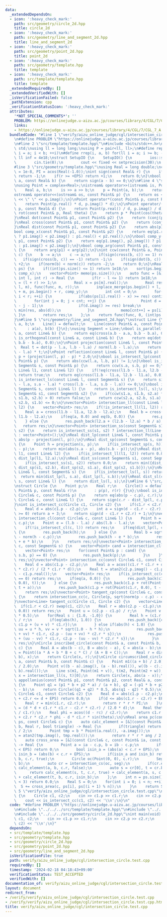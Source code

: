 ```yaml
---
data:
  _extendedDependsOn:
  - icon: ':heavy_check_mark:'
    path: src/geometry/circle_2d.hpp
    title: circle_2d
  - icon: ':heavy_check_mark:'
    path: src/geometry/line_and_segment_2d.hpp
    title: line_and_segment_2d
  - icon: ':heavy_check_mark:'
    path: src/geometry/point_2d.hpp
    title: point_2d
  - icon: ':heavy_check_mark:'
    path: src/geometry/template.hpp
    title: template
  - icon: ':heavy_check_mark:'
    path: src/template/template.hpp
    title: template
  _extendedRequiredBy: []
  _extendedVerifiedWith: []
  _isVerificationFailed: false
  _pathExtension: cpp
  _verificationStatusIcon: ':heavy_check_mark:'
  attributes:
    '*NOT_SPECIAL_COMMENTS*': ''
    PROBLEM: https://onlinejudge.u-aizu.ac.jp/courses/library/4/CGL/7/CGL_7_A
    links:
    - https://onlinejudge.u-aizu.ac.jp/courses/library/4/CGL/7/CGL_7_A
  bundledCode: "#line 1 \"verify/aizu_online_judge/cgl/intersection_circle.test.cpp\"\
    \n#define PROBLEM \"https://onlinejudge.u-aizu.ac.jp/courses/library/4/CGL/7/CGL_7_A\"\
    \n#line 2 \"src/template/template.hpp\"\n#include <bits/stdc++.h>\nusing namespace\
    \ std;\nusing ll = long long;\nusing P = pair<ll, ll>;\n#define rep(i, a, b) for(ll\
    \ i = a; i < b; ++i)\n#define rrep(i, a, b) for(ll i = a; i >= b; --i)\nconstexpr\
    \ ll inf = 4e18;\nstruct SetupIO {\n    SetupIO() {\n        ios::sync_with_stdio(0);\n\
    \        cin.tie(0);\n        cout << fixed << setprecision(30);\n    }\n} setup_io;\n\
    #line 3 \"src/geometry/template.hpp\"\nusing Real = long double;\nconst Real EPS\
    \ = 1e-8, PI = acos(Real(-1.0));\nint sign(const Real& r) {\n    if(r <= -EPS)\
    \ return -1;\n    if(r >= +EPS) return +1;\n    return 0;\n}\nbool eq(const Real&\
    \ a, const Real& b) {\n    return sign(a - b) == 0;\n}\n#line 4 \"src/geometry/point_2d.hpp\"\
    \nusing Point = complex<Real>;\nistream& operator>>(istream& is, Point& p) {\n\
    \    Real a, b;\n    is >> a >> b;\n    p = Point(a, b);\n    return is;\n}\n\
    ostream& operator<<(ostream& os, const Point& p) {\n    return os << p.real()\
    \ << \" \" << p.imag();\n}\nPoint operator*(const Point& p, const Real& d) {\n\
    \    return Point(p.real() * d, p.imag() * d);\n}\nPoint operator/(const Point&\
    \ p, const Real& d) {\n    return Point(p.real() / d, p.imag() / d);\n}\nPoint\
    \ rot(const Point& p, Real theta) {\n    return p * Point(cos(theta), sin(theta));\n\
    }\nReal dot(const Point& p1, const Point& p2) {\n    return (conj(p1) * p2).real();\n\
    }\nReal cross(const Point& p1, const Point& p2) {\n    return (conj(p1) * p2).imag();\n\
    }\nReal dist(const Point& p1, const Point& p2) {\n    return abs(p1 - p2);\n}\n\
    bool comp_x(const Point& p1, const Point& p2) {\n    return eq(p1.real(), p2.real())\
    \ ? p1.imag() < p2.imag() : p1.real() < p2.real();\n}\nbool comp_y(const Point&\
    \ p1, const Point& p2) {\n    return eq(p1.imag(), p2.imag()) ? p1.real() < p2.real()\
    \ : p1.imag() < p2.imag();\n}\nbool comp_arg(const Point& p1, const Point& p2)\
    \ {\n    return arg(p1) < arg(p2);\n}\nint ccw(const Point& a, Point b, Point\
    \ c) {\n    b -= a;\n    c -= a;\n    if(sign(cross(b, c)) == 1) return 1;\n \
    \   if(sign(cross(b, c)) == -1) return -1;\n    if(sign(dot(b, c)) == -1) return\
    \ +2;\n    if(norm(b) < norm(c)) return -2;\n    return 0;\n}\nReal closest_pair(vector<Point>\
    \ ps) {\n    if((int)ps.size() <= 1) return 1e18;\n    sort(ps.begin(), ps.end(),\
    \ comp_x);\n    vector<Point> memo(ps.size());\n    auto func = [&](auto& func,\
    \ int l, int r) -> Real {\n        if(r - l <= 1) return 1e18;\n        int m\
    \ = (l + r) >> 1;\n        Real x = ps[m].real();\n        Real res = min(func(func,\
    \ l, m), func(func, m, r));\n        inplace_merge(ps.begin() + l, ps.begin()\
    \ + m, ps.begin() + r, comp_y);\n        int cnt = 0;\n        for(int i = l;\
    \ i < r; ++i) {\n            if(abs(ps[i].real() - x) >= res) continue;\n    \
    \        for(int j = 0; j < cnt; ++j) {\n                Point d = ps[i] - memo[cnt\
    \ - j - 1];\n                if(d.imag() >= res) break;\n                res =\
    \ min(res, abs(d));\n            }\n            memo[cnt++] = ps[i];\n       \
    \ }\n        return res;\n    };\n    return func(func, 0, (int)ps.size());\n\
    }\n#line 5 \"src/geometry/line_and_segment_2d.hpp\"\nstruct Line {\n    Point\
    \ a, b;\n    Line() = default;\n    Line(const Point& a, const Point& b)\n   \
    \     : a(a), b(b) {}\n};\nusing Segment = Line;\nbool is_parallel(const Line&\
    \ a, const Line& b) {\n    return eq(cross(a.b - a.a, b.b - b.a), 0.0);\n}\nbool\
    \ is_orthogonal(const Line& a, const Line& b) {\n    return eq(dot(a.b - a.a,\
    \ b.b - b.a), 0.0);\n}\nPoint projection(const Line& l, const Point& p) {\n  \
    \  Real t = dot(p - l.a, l.b - l.a) / norm(l.b - l.a);\n    return l.a + (l.b\
    \ - l.a) * t;\n}\nPoint reflection(const Line& l, const Point& p) {\n    return\
    \ p + (projection(l, p) - p) * 2.0;\n}\nbool is_intersect_lp(const Line& l, const\
    \ Point& p) {\n    return abs(ccw(l.a, l.b, p)) != 1;\n}\nbool is_intersect_sp(const\
    \ Segment& s, const Point& p) {\n    return ccw(s.a, s.b, p) == 0;\n}\nbool is_intersect_ll(const\
    \ Line& l1, const Line& l2) {\n    if(!eq(cross(l1.b - l1.a, l2.b - l2.a), 0.0))\
    \ return true;\n    return eq(cross(l1.b - l1.a, l2.b - l1.a), 0.0);\n}\nbool\
    \ is_intersect_ls(const Line& l, const Segment& s) {\n    return sign(cross(l.b\
    \ - l.a, s.a - l.a) * cross(l.b - l.a, s.b - l.a)) <= 0;\n}\nbool is_intersect_sl(const\
    \ Segment& s, const Line& l) {\n    return is_intersect_ls(l, s);\n}\nbool is_intersect_ss(const\
    \ Segment& s1, const Segment& s2) {\n    if(ccw(s1.a, s1.b, s2.a) * ccw(s1.a,\
    \ s1.b, s2.b) > 0) return false;\n    return ccw(s2.a, s2.b, s1.a) * ccw(s2.a,\
    \ s2.b, s1.b) <= 0;\n}\nvector<Point> intersection_ll(const Line& l1, const Line&\
    \ l2) {\n    vector<Point> res;\n    if(!is_intersect_ll(l1, l2)) return res;\n\
    \    Real a = cross(l1.b - l1.a, l2.b - l2.a);\n    Real b = cross(l1.b - l1.a,\
    \ l1.b - l2.a);\n    if(eq(a, 0.0) and eq(b, 0.0)) {\n        res.push_back(l2.a);\n\
    \    } else {\n        res.push_back(l2.a + (l2.b - l2.a) * b / a);\n    }\n \
    \   return res;\n}\nvector<Point> intersection_ss(const Segment& s1, const Segment&\
    \ s2) {\n    return is_intersect_ss(s1, s2) ? intersection_ll(Line(s1), Line(s2))\
    \ : vector<Point>();\n}\nReal dist_lp(const Line& l, const Point& p) {\n    return\
    \ abs(p - projection(l, p));\n}\nReal dist_sp(const Segment& s, const Point& p)\
    \ {\n    Point h = projection(s, p);\n    if(is_intersect_sp(s, h)) return abs(h\
    \ - p);\n    return min(abs(s.a - p), abs(s.b - p));\n}\nReal dist_ll(const Line&\
    \ l1, const Line& l2) {\n    if(is_intersect_ll(l1, l2)) return 0.0;\n    return\
    \ dist_lp(l1, l2.a);\n}\nReal dist_ss(const Segment& s1, const Segment& s2) {\n\
    \    if(is_intersect_ss(s1, s2)) return 0.0;\n    return min({dist_sp(s1, s2.a),\
    \ dist_sp(s1, s2.b), dist_sp(s2, s1.a), dist_sp(s2, s1.b)});\n}\nReal dist_ls(const\
    \ Line& l, const Segment& s) {\n    if(is_intersect_ls(l, s)) return 0.0;\n  \
    \  return min(dist_lp(l, s.a), dist_lp(l, s.b));\n}\nReal dist_sl(const Segment&\
    \ s, const Line& l) {\n    return dist_ls(l, s);\n}\n#line 6 \"src/geometry/circle_2d.hpp\"\
    \nstruct Circle {\n    Point p;\n    Real r;\n    Circle() = default;\n    Circle(const\
    \ Point& p, const Real& r)\n        : p(p), r(r) {}\n};\nbool is_intersect_cp(const\
    \ Circle& c, const Point& p) {\n    return eq(abs(p - c.p), c.r);\n}\nbool is_intersect_cl(const\
    \ Circle& c, const Line& l) {\n    return sign(c.r - dist_lp(l, c.p)) >= 0;\n\
    }\nint is_intersect_cc(Circle c1, Circle c2) {\n    if(c1.r < c2.r) swap(c1, c2);\n\
    \    Real d = abs(c1.p - c2.p);\n    int a = sign(d - c1.r - c2.r);\n    if(a\
    \ >= 0) return a + 3;\n    return sign(d - c1.r + c2.r) + 1;\n}\nvector<Point>\
    \ intersection_cl(const Circle& c, const Line& l) {\n    Point h = projection(l,\
    \ c.p);\n    Point e = (l.b - l.a) / abs(l.b - l.a);\n    vector<Point> res;\n\
    \    if(!is_intersect_cl(c, l)) return res;\n    if(eq(dist_lp(l, c.p), c.r))\
    \ {\n        res.push_back(h);\n    } else {\n        Real b = sqrt(c.r * c.r\
    \ - norm(h - c.p));\n        res.push_back(h - e * b);\n        res.push_back(h\
    \ + e * b);\n    }\n    return res;\n}\nvector<Point> intersection_cs(const Circle&\
    \ c, const Segment& s) {\n    vector<Point> cand = intersection_cl(c, Line(s));\n\
    \    vector<Point> res;\n    for(const Point& p : cand) {\n        if(ccw(s.a,\
    \ s.b, p) == 0) {\n            res.push_back(p);\n        }\n    }\n    return\
    \ res;\n}\nvector<Point> intersection_cc(const Circle& c1, const Circle& c2) {\n\
    \    Real d = abs(c1.p - c2.p);\n    Real a = acos((c1.r * c1.r + d * d - c2.r\
    \ * c2.r) / (2 * c1.r * d));\n    Real t = atan2(c2.p.imag() - c1.p.imag(), c2.p.real()\
    \ - c1.p.real());\n    vector<Point> res;\n    if(is_intersect_cc(c1, c2) % 4\
    \ == 0) return res;\n    if(eq(a, 0.0)) {\n        res.push_back(c1.p + rot(Point(c1.r,\
    \ 0.0), t));\n    } else {\n        res.push_back(c1.p + rot(Point(c1.r, 0.0),\
    \ t + a));\n        res.push_back(c1.p + rot(Point(c1.r, 0.0), t - a));\n    }\n\
    \    return res;\n}\nvector<Point> tangent_cp(const Circle& c, const Point& p)\
    \ {\n    return intersection_cc(c, Circle(p, sqrt(norm(p - c.p) - c.r * c.r)));\n\
    }\nvector<Line> tangent_cc(Circle c1, Circle c2) {\n    vector<Line> res;\n  \
    \  if(c1.r < c2.r) swap(c1, c2);\n    Real r = abs(c2.p - c1.p);\n    if(eq(r,\
    \ 0.0)) return res;\n    Point u = (c2.p - c1.p) / r;\n    Point v = rot(u, PI\
    \ * 0.5);\n    for(Real s : {1.0, -1.0}) {\n        Real h = (c1.r + c2.r * s)\
    \ / r;\n        if(eq(abs(h), 1.0)) {\n            res.push_back({c1.p + u * c1.r,\
    \ c1.p + (u + v) * c1.r});\n        } else if(abs(h) < 1.0) {\n            Point\
    \ uu = u * h, vv = v * sqrt(1.0 - h * h);\n            res.push_back({c1.p + (uu\
    \ + vv) * c1.r, c2.p - (uu + vv) * c2.r * s});\n            res.push_back({c1.p\
    \ + (uu - vv) * c1.r, c2.p - (uu - vv) * c2.r * s});\n        }\n    }\n    return\
    \ res;\n}\nCircle inscribed_circle(const Point& a, const Point& b, const Point&\
    \ c) {\n    Real A = abs(b - c), B = abs(c - a), C = abs(a - b);\n    Point x\
    \ = Point((a * A + b * B + c * C) / (A + B + C));\n    Real r = dist_sp(Segment(a,\
    \ b), x);\n    return Circle(x, r);\n}\nCircle circumscribed_circle(const Point&\
    \ a, const Point& b, const Point& c) {\n    Point m1((a + b) / 2.0), m2((b + c)\
    \ / 2.0);\n    Point v((b - a).imag(), (a - b).real()), w((b - c).imag(), (c -\
    \ b).real());\n    Line s(m1, Point(m1 + v)), t(m2, Point(m2 + w));\n    Point\
    \ x = intersection_ll(s, t)[0];\n    return Circle(x, abs(a - x));\n}\nCircle\
    \ appollonius(const Point& p1, const Point& p2, const Real& a, const Real& b)\
    \ {\n    Point q1 = (p1 * b + p2 * a) / (a + b), q2 = (-p1 * b + p2 * a) / (a\
    \ - b);\n    return Circle((q1 + q2) * 0.5, abs(q1 - q2) * 0.5);\n}\nReal area_cc(const\
    \ Circle& c1, const Circle& c2) {\n    Real d = abs(c1.p - c2.p);\n    if(c1.r\
    \ + c2.r <= d + EPS) return 0.0;\n    if(d <= abs(c1.r - c2.r) + EPS) {\n    \
    \    Real r = min(c1.r, c2.r);\n        return r * r * PI;\n    }\n    Real rc\
    \ = (d * d + c1.r * c1.r - c2.r * c2.r) / (2.0 * d);\n    Real theta = acos(rc\
    \ / c1.r);\n    Real phi = acos((d - rc) / c2.r);\n    return c1.r * c1.r * theta\
    \ + c2.r * c2.r * phi - d * c1.r * sin(theta);\n}\nReal area_pc(const vector<Point>&\
    \ ps, const Circle& c) {\n    auto calc_element = [&](const Point& a, const Point&\
    \ b, Real r, bool triangle) -> Real {\n        if(triangle) return cross(a, b)\
    \ / 2;\n        Point tmp = b * Point(a.real(), -a.imag());\n        Real ang\
    \ = atan2(tmp.imag(), tmp.real());\n        return r * r * ang / 2;\n    };\n\
    \    auto cross_area = [&](const Circle& c, const Point& ia, const Point& ib)\
    \ -> Real {\n        Point a = ia - c.p, b = ib - c.p;\n        if(abs(a - b)\
    \ < EPS) return 0;\n        bool isin_a = (abs(a) < c.r + EPS);\n        bool\
    \ isin_b = (abs(b) < c.r + EPS);\n        if(isin_a and isin_b) return calc_element(a,\
    \ b, c.r, true);\n        Circle oc(Point(0, 0), c.r);\n        Segment seg(a,\
    \ b);\n        auto cr = intersection_cs(oc, seg);\n        if(cr.empty()) return\
    \ calc_element(a, b, c.r, false);\n        auto s = cr[0], t = cr.back();\n  \
    \      return calc_element(s, t, c.r, true) + calc_element(a, s, c.r, isin_a)\
    \ + calc_element(t, b, c.r, isin_b);\n    };\n    int n = ps.size();\n    if(n\
    \ < 3) return 0.0;\n    Real S = 0;\n    for(int i = 0; i < n; ++i) {\n      \
    \  S += cross_area(c, ps[i], ps[(i + 1) % n]);\n    }\n    return S;\n}\n#line\
    \ 5 \"verify/aizu_online_judge/cgl/intersection_circle.test.cpp\"\nint main(void)\
    \ {\n    Circle c1, c2;\n    cin >> c1.p >> c1.r;\n    cin >> c2.p >> c2.r;\n\
    \    cout << is_intersect_cc(c1, c2) << '\\n';\n}\n"
  code: "#define PROBLEM \"https://onlinejudge.u-aizu.ac.jp/courses/library/4/CGL/7/CGL_7_A\"\
    \n#include \"../../../src/template/template.hpp\"\n#include \"../../../src/geometry/template.hpp\"\
    \n#include \"../../../src/geometry/circle_2d.hpp\"\nint main(void) {\n    Circle\
    \ c1, c2;\n    cin >> c1.p >> c1.r;\n    cin >> c2.p >> c2.r;\n    cout << is_intersect_cc(c1,\
    \ c2) << '\\n';\n}"
  dependsOn:
  - src/template/template.hpp
  - src/geometry/template.hpp
  - src/geometry/circle_2d.hpp
  - src/geometry/point_2d.hpp
  - src/geometry/line_and_segment_2d.hpp
  isVerificationFile: true
  path: verify/aizu_online_judge/cgl/intersection_circle.test.cpp
  requiredBy: []
  timestamp: '2024-02-18 04:18:43+09:00'
  verificationStatus: TEST_ACCEPTED
  verifiedWith: []
documentation_of: verify/aizu_online_judge/cgl/intersection_circle.test.cpp
layout: document
redirect_from:
- /verify/verify/aizu_online_judge/cgl/intersection_circle.test.cpp
- /verify/verify/aizu_online_judge/cgl/intersection_circle.test.cpp.html
title: verify/aizu_online_judge/cgl/intersection_circle.test.cpp
---
```

